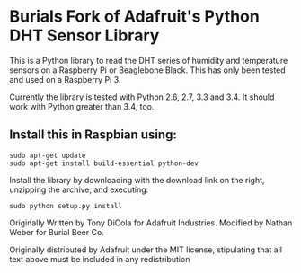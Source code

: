 Burials Fork of Adafruit's Python DHT Sensor Library
==================================

This is a Python library to read the DHT series of humidity and temperature sensors on a Raspberry Pi or Beaglebone Black. This has only been tested and used on a Raspberry Pi 3.

Currently the library is tested with Python 2.6, 2.7, 3.3 and 3.4. It should work with Python greater than 3.4, too.




Install this in Raspbian using:
---------------------------------

````
sudo apt-get update
sudo apt-get install build-essential python-dev
````

Install the library by downloading with the download link on the right, unzipping the archive, and executing:

````
sudo python setup.py install
````

Originally Written by Tony DiCola for Adafruit Industries.
Modified by Nathan Weber for Burial Beer Co.

Originally distributed by Adafruit under the MIT license, stipulating that all text above must be included in any redistribution
